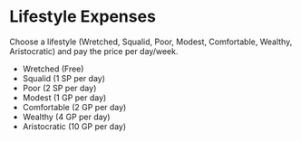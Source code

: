 # Lifestyle Expenses

Choose a lifestyle (Wretched, Squalid, Poor, Modest, Comfortable, Wealthy, Aristocratic) and pay the price per day/week.

- Wretched (Free)
- Squalid (1 SP per day)
- Poor (2 SP per day)
- Modest (1 GP per day)
- Comfortable (2 GP per day)
- Wealthy (4 GP per day)
- Aristocratic (10 GP per day)
